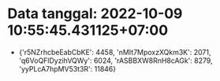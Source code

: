 # Data tanggal: 2022-10-09 10:55:45.431125+07:00

* {'r5NZrhcbeEabCbKE': 4458, 'nMIt7MpoxzXQkm3K': 2071, 'q6VoQFlDyzihVQWy': 6024, 'rASBBXW8RnH8cAGk': 8279, 'yyPLcA7hpMV53t3R': 11846}
